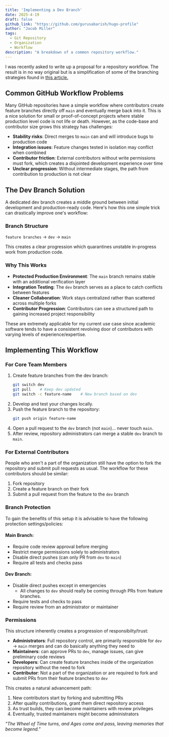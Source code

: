 ```yaml
---
title: 'Implementing a Dev Branch'
date: 2025-4-19
draft: false
github_link: "https://github.com/gurusabarish/hugo-profile"
author: "Jacob Miller"
tags:
  - Git Repository
  - Organization
  - Workflow
description: "A breakdown of a common repository workflow."
---
```

I was recently asked to write up a proposal for a repository workflow. The 
result is in no way original but is a simplification of some of the branching
strategies found in 
[this article.](https://medium.com/novai-devops-101/top-4-branching-strategies-and-their-comparison-a-guide-with-recommendations-21071e1c472a)

## Common GitHub Workflow Problems

Many GitHub repositories have a simple workflow where contributors create
feature branches directly off `main` and eventually merge back into it. 
This is a nice solution for small or proof-of-concept projects where stable 
production level code is not life or death. However, as the code-base and
contributor size grows this strategy has challenges:

- **Stability risks**: Direct merges to `main` can and will introduce bugs to
production code
- **Integration issues**: Feature changes tested in isolation may conflict when 
combined
- **Contributor friction**: External contributors without write permissions
must fork, which creates a disjointed development experience over time
- **Unclear progression**: Without intermediate stages, the path from 
contribution to production is not clear

## The Dev Branch Solution

A dedicated dev branch creates a middle ground between initial development and 
production-ready code. Here's how this one simple trick can drastically 
improve one's workflow:

### Branch Structure
`feature branches` -> `dev` -> `main`

This creates a clear progression which quarantines unstable in-progress work 
from production code.

### Why This Works

- **Protected Production Environment**: The `main` branch remains stable with
an additional verification layer
- **Integration Testing**: The `dev` branch serves as a place to catch
conflicts between features
- **Cleaner Collaboration**: Work stays centralized rather than scattered 
across multiple forks
- **Contributor Progression**: Contributors can see a structured path to 
gaining increased project responsibility

These are extremely applicable for my current use case since academic software 
tends to have a consistent revolving door of contributors with varying levels
of experience/expertise.

## Implementing This Workflow

### For Core Team Members

1. Create feature branches from the dev branch:
   ```bash
   git switch dev
   git pull    # Keep dev updated
   git switch -c feature-name    # New branch based on dev
   ```
2. Develop and test your changes locally.
3. Push the feature branch to the repository:
    ```bash
    git push origin feature-name
    ```
4. Open a pull request to the `dev` branch (not `main`)... never touch `main`.
5. After review, repository administrators can merge a stable `dev` branch to
`main`.

### For External Contributors

People who aren't a part of the organization still have the option to fork the 
repository and submit pull requests as usual. The workflow for these
contributors should be similar:
1. Fork repository
2. Create a feature branch on their fork
3. Submit a pull request from the feature to the `dev` branch

### Branch Protection
To gain the benefits of this setup it is advisable to have the following
protection settings/policies:

#### Main Branch:

- Require code review approval before merging
- Restrict merge permissions solely to administrators
- Disable direct pushes (can only PR from `dev` to `main`)
- Require all tests and checks pass

#### Dev Branch:
- Disable direct pushes except in emergencies
    - All changes to `dev` should really be coming through PRs from 
    feature branches.
- Require tests and checks to pass
- Require review from an administrator or maintainer

### Permissions

This structure inherently creates a progression of responsibilty/trust:
- **Administrators**: Full repository control, are primarily responsible for
  `dev` -> `main` merges and can do basically anything they need to
- **Maintainers**: can approve PRs to `dev`, manage issues, can give preliminary
  code reviews
- **Developers**: Can create feature branches inside of the organization repository
  without the need to fork
- **Contributor**: Not a part of the organization or are required to fork and
  submit PRs from their feature branches to `dev`

This creates a natural advancement path:
1. New contributors start by forking and submitting PRs
2. After quality contributions, grant them direct repository access
3. As trust builds, they can become maintainers with review privileges
4. Eventually, trusted maintainers might become administrators

*"The Wheel of Time turns, and Ages come and pass, leaving memories that become
legend."*





